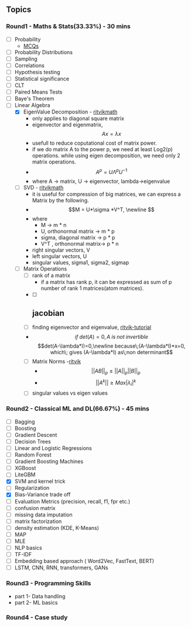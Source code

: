 ## Topics

### Round1 - Maths & Stats(33.33%) - 30 mins
- [ ] Probability
	- [MCQs](https://www.analyticsvidhya.com/blog/2017/04/40-questions-on-probability-for-all-aspiring-data-scientists/)
- [ ] Probability Distributions
- [ ] Sampling
- [ ] Correlations
- [ ] Hypothesis testing
- [ ] Statistical significance
- [ ] CLT
- [ ] Paired Means Tests
- [ ] Baye's Theorem
- [ ] Linear Algebra
	- [x] EigenValue Decomposition - [ritvikmath](https://www.youtube.com/watch?v=KTKAp9Q3yWg)
		- only applies to diagonal square matrix
		- eigenvector and eigenmatrix, $$Ax = \lambda x$$ 
		- usefull to reduce coputational cost of matrix power.
		- if we do matrix A to the power p, we need at least Log2(p) operations. while using eigen decomposition, we need only 2 matrix operations.
		- $$A^p = U\Lambda^pU^{-1}$$
		-  where A -> matrix, U -> eigenvector, lambda->eigenvalue
	- [ ] SVD - [ritvikmath](https://www.youtube.com/watch?v=HAJey9-Q8js)
		- it is useful for compression of big matrices, we can express a Matrix by the following.
		- $$M = U*\sigma *V^T, \newline $$
		- where 
			- M -> m * n
			- U, orthonormal matrix -> m * p
			- sigma, diagonal matrix -> p * p
			- V^T , orthonormal matrix-> p * n
		- right singular vectors, V
		- left singular vectors, U
		- singular values, sigma1, sigma2, sigmap
	 - [ ] Matrix Operations
		 - [ ] rank of a matrix
			 - if a matrix has rank p, it can be expressed as sum of p number of rank 1 matrices(atom matrices).
		 - [ ] jacobian
			 -  
		 - [ ] finding eigenvector and eigenvalue, [ritvik-tutorial](https://www.youtube.com/watch?v=glaiP222JWA)
		 - $$if\;det(A) = 0, A\;is\;not\;invertible$$
		$$det(A-\lambda*I)=0,\newline because\;(A-\lambda*I)*x=0, which\; gives (A-\lambda*I) as\;non determinant$$
		 - [ ] Matrix Norms -[ritvik](https://www.youtube.com/watch?v=DkyM93Wgh_0)
			 - $$||AB||_p \leq ||A||_p ||B||_p$$
			 - $$||A^k|| \geq Max|\lambda _i|^k$$
		 - [ ] singular values vs eigen values
### Round2 - Classical ML and DL(66.67%) - 45 mins
- [ ] Bagging 
- [ ] Boosting
- [ ] Gradient Descent
- [ ] Decision Trees
- [ ] Linear and Logistic Regressions
- [ ] Random Forest
- [ ] Gradient Boosting Machines
- [ ] XGBoost
- [ ] LiteGBM
- [x] SVM and kernel trick
- [ ] Regularization
- [x] Bias-Variance trade off
- [ ] Evaluation Metrics (precision, recall, f1, fpr etc.)
- [ ] confusion matrix
- [ ] missing data imputation
- [ ] matrix factorization
- [ ] density estimation (KDE, K-Means)
- [ ] MAP
- [ ] MLE
- [ ] NLP basics
- [ ] TF-IDF
- [ ] Embedding based approach ( Word2Vec, FastText, BERT)
- [ ] LSTM, CNN, RNN, transformers, GANs

### Round3 - Programming Skills
- part 1- Data handling
- part 2- ML basics

### Round4 - Case study